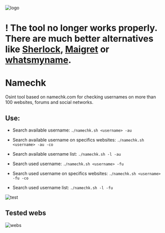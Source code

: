 ![logo](https://imgur.com/9UNrJr3.jpg)

# ! The tool no longer works properly. There are much better alternatives like [Sherlock](https://github.com/sherlock-project/sherlock), [Maigret](https://github.com/soxoj/maigret) or [whatsmyname](https://whatsmyname.app/).

# Namechk
Osint tool based on namechk.com for checking usernames on more than 100 websites, forums and social networks.

## Use:

- Search available username:
```./namechk.sh <username> -au```
	
- Search available username on specifics websites:
```./namechk.sh  <username> -au -co```
	
- Search available username list:
```./namechk.sh -l -au```
	
- Search used username:
```./namechk.sh <username> -fu```
	
- Search used username on specifics websites:
```./namechk.sh <username> -fu -co```
	
- Search used username list:
```./namechk.sh -l -fu```
	
![test](https://imgur.com/phYCxbZ.jpg)

## Tested webs

![webs](https://i.imgur.com/M5kkM5X.jpg)
